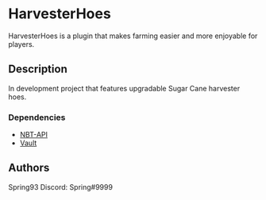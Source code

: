 # HarvesterHoes

HarvesterHoes is a plugin that makes farming easier and more enjoyable for players. 

## Description

In development project that features upgradable Sugar Cane harvester hoes.

### Dependencies

* [NBT-API](https://www.spigotmc.org/resources/nbt-api.7939/)
* [Vault](https://www.spigotmc.org/resources/vault.34315/)

## Authors

Spring93
Discord: Spring#9999

